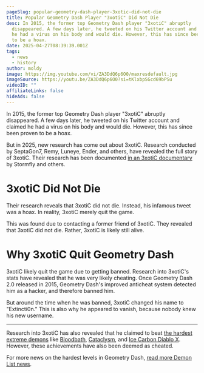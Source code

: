 ```yaml
---
pageSlug: popular-geometry-dash-player-3xotic-did-not-die
title: Popular Geometry Dash Player "3xotiC" Did Not Die
desc: In 2015, the former top Geometry Dash player "3xotiC" abruptly
  disappeared. A few days later, he tweeted on his Twitter account and claimed
  he had a virus on his body and would die. However, this has since been proven
  to be a hoax.
date: 2025-04-27T08:39:39.001Z
tags:
  - news
  - history
author: moldy
image: https://img.youtube.com/vi/ZA3DdQ6p6O0/maxresdefault.jpg
imageSource: https://youtu.be/ZA3DdQ6p6O0?si=tKlxbpSGcd69bPSu
videoID: ""
affiliateLinks: false
hideAds: false
---
```

In 2015, the former top Geometry Dash player "3xotiC" abruptly disappeared. A few days later, he tweeted on his Twitter account and claimed he had a virus on his body and would die. However, this has since been proven to be a hoax.

But in 2025, new research has come out about 3xotiC. Research conducted by SeptaGon7, Remy, Luneye, Ender, and others, have revealed the full story of 3xotiC. Their research has been documented [in an 3xotiC documentary](https://youtu.be/wIxIbc10J8Y?si=s9nX8loGYEZ6A29F) by Stormfly and others.

# 3xotiC Did Not Die

Their research reveals that 3xotiC did not die. Instead, his infamous tweet was a hoax. In reality, 3xotiC merely quit the game.

This was found due to contacting a former friend of 3xotiC. They revealed that 3xotiC did not die. Rather, 3xotiC is likely still alive.

# Why 3xotiC Quit Geometry Dash

3xotiC likely quit the game due to getting banned. Research into 3xotiC's stats have revealed that he was very likely cheating. Once Geometry Dash 2.0 released in 2015, Geometry Dash's improved anticheat system detected him as a hacker, and therefore banned him.

But around the time when he was banned, 3xotiC changed his name to "Extincti0n." This is also why he appeared to vanish, because nobody knew his new username.

---

Research into 3xotiC has also revealed that he claimed to beat [the hardest extreme demons](/posts/geometry-dash-demon-list-where-to-find-the-hardest-demons/) like [Bloodbath](/posts/geometry-dash-level-bloodbath-reaches-50-million-downloads/), [Cataclysm](/posts/why-are-you-not-improving/), and [Ice Carbon Diablo X](/posts/lost-geometry-dash-level-gets-1000-dollar-bounty-for-whoever-finds-it/). However, these achievements have also been deemed as cheated.

For more news on the hardest levels in Geometry Dash, [read more Demon List news](/categories/demonlist/).